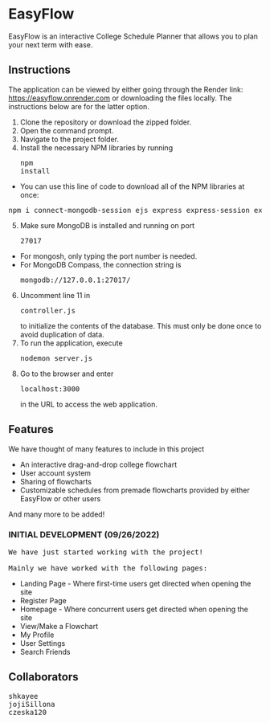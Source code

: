 # EasyFlow

EasyFlow is an interactive College Schedule Planner that allows you to plan your next term with ease.

## Instructions
The application can be viewed by either going through the Render link: https://easyflow.onrender.com or downloading the files locally. The instructions below are for the latter option.
1. Clone the repository or download the zipped folder.
2. Open the command prompt.
3. Navigate to the project folder.
4. Install the necessary NPM libraries by running <pre>npm install</pre>
* You can use this line of code to download all of the NPM libraries at once:
<pre>
npm i connect-mongodb-session ejs express express-session express-validator mongoose nodemon multer jquery-ui-dist
</pre>
5. Make sure MongoDB is installed and running on port <pre>27017</pre>
* For mongosh, only typing the port number is needed.
* For MongoDB Compass, the connection string is <pre>mongodb://127.0.0.1:27017/</pre>
6. Uncomment line 11 in <pre>controller.js</pre> to initialize the contents of the database. This must only be done once to avoid duplication of data.
7. To run the application, execute <pre>nodemon server.js</pre>
8. Go to the browser and enter <pre>localhost:3000</pre> in the URL to access the web application.

## Features

We have thought of many features to include in this project
* An interactive drag-and-drop college flowchart
* User account system
* Sharing of flowcharts
* Customizable schedules from premade flowcharts provided by either EasyFlow or other users

And many more to be added!

### INITIAL DEVELOPMENT (09/26/2022)

<pre>
We have just started working with the project!

Mainly we have worked with the following pages:
</pre>
* Landing Page - Where first-time users get directed when opening the site
* Register Page
* Homepage - Where concurrent users get directed when opening the site
* View/Make a Flowchart
* My Profile
* User Settings
* Search Friends


## Collaborators

<pre>
shkayee
jojiSillona
czeska120
</pre>
